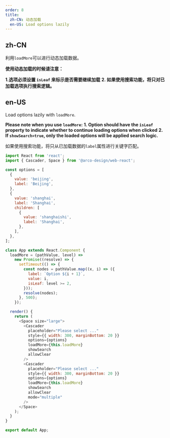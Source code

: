 ```yaml
---
order: 8
title:
  zh-CN: 动态加载
  en-US: Load options lazily
---
```


## zh-CN
利用`loadMore`可以进行动态加载数据。


**使用动态加载的时候请注意：**


**1.选项必须设置 `isLeaf` 来标示是否需要继续加载**
**2. 如果使用搜索功能，将只对已加载选项执行搜索逻辑。**

## en-US

Load options lazily with `loadMore`.

**Please note when you use `loadMore`:**
**1. Option should have the `isLeaf` property to indicate whether to continue loading options when clicked**
**2. If `showSearch=true`, only the loaded options will be applied search logic.**

如果使用搜索功能，将只从已加载数据的`label`属性进行关键字匹配。

```js
import React from 'react';
import { Cascader, Space } from '@arco-design/web-react';

const options = [
  {
    value: 'beijing',
    label: 'Beijing',
  },
  {
    value: 'shanghai',
    label: 'Shanghai',
    children: [
      {
        value: 'shanghaishi',
        label: 'Shanghai',
      },
    ],
  },
];

class App extends React.Component {
  loadMore = (pathValue, level) =>
    new Promise((resolve) => {
      setTimeout(() => {
        const nodes = pathValue.map((x, i) => ({
          label: `Option ${i + 1}`,
          value: i,
          isLeaf: level >= 2,
        }));
        resolve(nodes);
      }, 500);
    });

  render() {
    return (
      <Space size="large">
        <Cascader
          placeholder="Please select ..."
          style={{ width: 300, marginBottom: 20 }}
          options={options}
          loadMore={this.loadMore}
          showSearch
          allowClear
        />
        <Cascader
          placeholder="Please select ..."
          style={{ width: 300, marginBottom: 20 }}
          options={options}
          loadMore={this.loadMore}
          showSearch
          allowClear
          mode="multiple"
        />
      </Space>
    );
  }
}

export default App;
```
